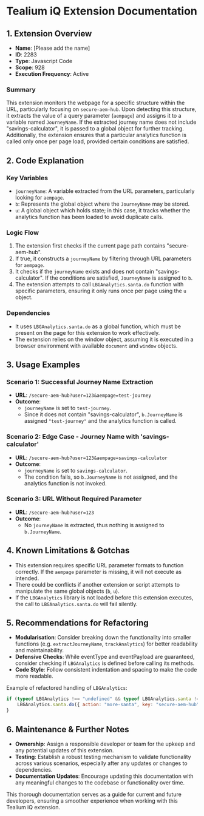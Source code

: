 # Tealium iQ Extension Documentation

## 1. Extension Overview

- **Name**: [Please add the name]
- **ID**: 2283
- **Type**: Javascript Code
- **Scope**: 928
- **Execution Frequency**: Active

### Summary
This extension monitors the webpage for a specific structure within the URL, particularly focusing on `secure-aem-hub`. Upon detecting this structure, it extracts the value of a query parameter (`aempage`) and assigns it to a variable named `JourneyName`. If the extracted journey name does not include "savings-calculator", it is passed to a global object for further tracking. Additionally, the extension ensures that a particular analytics function is called only once per page load, provided certain conditions are satisfied.

## 2. Code Explanation

### Key Variables
- `journeyName`: A variable extracted from the URL parameters, particularly looking for `aempage`.
- `b`: Represents the global object where the `JourneyName` may be stored.
- `u`: A global object which holds state; in this case, it tracks whether the analytics function has been loaded to avoid duplicate calls.

### Logic Flow
1. The extension first checks if the current page path contains "secure-aem-hub".
2. If true, it constructs a `journeyName` by filtering through URL parameters for `aempage`.
3. It checks if the `journeyName` exists and does not contain "savings-calculator". If the conditions are satisfied, `JourneyName` is assigned to `b`.
4. The extension attempts to call `LBGAnalytics.santa.do` function with specific parameters, ensuring it only runs once per page using the `u` object.

### Dependencies
- It uses `LBGAnalytics.santa.do` as a global function, which must be present on the page for this extension to work effectively.
- The extension relies on the window object, assuming it is executed in a browser environment with available `document` and `window` objects.

## 3. Usage Examples

### Scenario 1: Successful Journey Name Extraction
- **URL**: `/secure-aem-hub?user=123&aempage=test-journey`
- **Outcome**: 
  - `journeyName` is set to `test-journey`.
  - Since it does not contain "savings-calculator", `b.JourneyName` is assigned `"test-journey"` and the analytics function is called.

### Scenario 2: Edge Case - Journey Name with 'savings-calculator'
- **URL**: `/secure-aem-hub?user=123&aempage=savings-calculator`
- **Outcome**: 
  - `journeyName` is set to `savings-calculator`.
  - The condition fails, so `b.JourneyName` is not assigned, and the analytics function is not invoked.

### Scenario 3: URL Without Required Parameter
- **URL**: `/secure-aem-hub?user=123`
- **Outcome**: 
  - No `journeyName` is extracted, thus nothing is assigned to `b.JourneyName`.

## 4. Known Limitations & Gotchas

- This extension requires specific URL parameter formats to function correctly. If the `aempage` parameter is missing, it will not execute as intended.
- There could be conflicts if another extension or script attempts to manipulate the same global objects (`b`, `u`).
- If the `LBGAnalytics` library is not loaded before this extension executes, the call to `LBGAnalytics.santa.do` will fail silently.

## 5. Recommendations for Refactoring

- **Modularisation**: Consider breaking down the functionality into smaller functions (e.g. `extractJourneyName`, `trackAnalytics`) for better readability and maintainability.
- **Defensive Checks**: While eventType and eventPayload are guaranteed, consider checking if `LBGAnalytics` is defined before calling its methods.
- **Code Style**: Follow consistent indentation and spacing to make the code more readable. 

Example of refactored handling of `LBGAnalytics`:

```javascript
if (typeof LBGAnalytics !== "undefined" && typeof LBGAnalytics.santa !== "undefined") {
    LBGAnalytics.santa.do({ action: "more-santa", key: "secure-aem-hub" });
}
```

## 6. Maintenance & Further Notes

- **Ownership**: Assign a responsible developer or team for the upkeep and any potential updates of this extension.
- **Testing**: Establish a robust testing mechanism to validate functionality across various scenarios, especially after any updates or changes to dependencies.
- **Documentation Updates**: Encourage updating this documentation with any meaningful changes to the codebase or functionality over time.

This thorough documentation serves as a guide for current and future developers, ensuring a smoother experience when working with this Tealium iQ extension.
